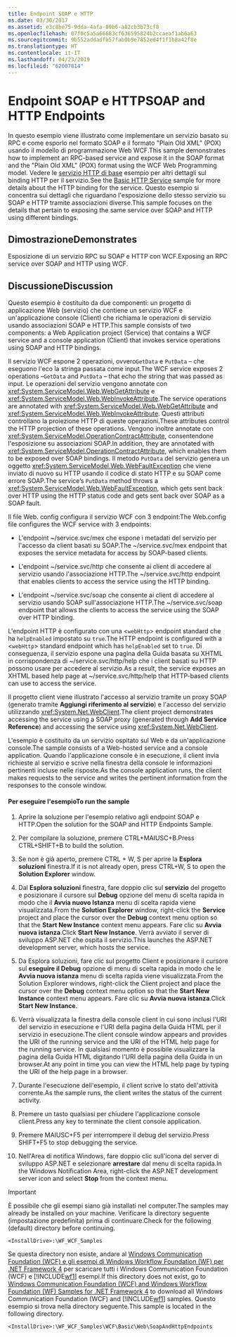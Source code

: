 ```yaml
---
title: Endpoint SOAP e HTTP
ms.date: 03/30/2017
ms.assetid: e3c8be75-9dda-4afa-89b6-a82cb3b73cf8
ms.openlocfilehash: 07f0c5a5a66683cf636595824b2ccaeaf1ab6a63
ms.sourcegitcommit: 9b552addadfb57fab0b9e7852ed4f1f1b8a42f8e
ms.translationtype: HT
ms.contentlocale: it-IT
ms.lasthandoff: 04/23/2019
ms.locfileid: "62007814"
---
```

# <a name="soap-and-http-endpoints"></a><span data-ttu-id="d55da-102">Endpoint SOAP e HTTP</span><span class="sxs-lookup"><span data-stu-id="d55da-102">SOAP and HTTP Endpoints</span></span>
<span data-ttu-id="d55da-103">In questo esempio viene illustrato come implementare un servizio basato su RPC e come esporlo nel formato SOAP e il formato "Plain Old XML" (POX) usando il modello di programmazione Web WCF.</span><span class="sxs-lookup"><span data-stu-id="d55da-103">This sample demonstrates how to implement an RPC-based service and expose it in the SOAP format and the "Plain Old XML" (POX) format using the WCF Web Programming model.</span></span> <span data-ttu-id="d55da-104">Vedere le [servizio HTTP di base](../../../../docs/framework/wcf/samples/basic-http-service.md) esempio per altri dettagli sul binding HTTP per il servizio.</span><span class="sxs-lookup"><span data-stu-id="d55da-104">See the [Basic HTTP Service](../../../../docs/framework/wcf/samples/basic-http-service.md) sample for more details about the HTTP binding for the service.</span></span> <span data-ttu-id="d55da-105">Questo esempio si concentra sui dettagli che riguardano l'esposizione dello stesso servizio su SOAP e HTTP tramite associazioni diverse.</span><span class="sxs-lookup"><span data-stu-id="d55da-105">This sample focuses on the details that pertain to exposing the same service over SOAP and HTTP using different bindings.</span></span>  
  
## <a name="demonstrates"></a><span data-ttu-id="d55da-106">Dimostrazione</span><span class="sxs-lookup"><span data-stu-id="d55da-106">Demonstrates</span></span>  
 <span data-ttu-id="d55da-107">Esposizione di un servizio RPC su SOAP e HTTP con WCF.</span><span class="sxs-lookup"><span data-stu-id="d55da-107">Exposing an RPC service over SOAP and HTTP using WCF.</span></span>  
  
## <a name="discussion"></a><span data-ttu-id="d55da-108">Discussione</span><span class="sxs-lookup"><span data-stu-id="d55da-108">Discussion</span></span>  
 <span data-ttu-id="d55da-109">Questo esempio è costituito da due componenti: un progetto di applicazione Web (servizio) che contiene un servizio WCF e un'applicazione console (Client) che richiama le operazioni di servizio usando associazioni SOAP e HTTP.</span><span class="sxs-lookup"><span data-stu-id="d55da-109">This sample consists of two components: a Web Application project (Service) that contains a WCF service and a console application (Client) that invokes service operations using SOAP and HTTP bindings.</span></span>  
  
 <span data-ttu-id="d55da-110">Il servizio WCF espone 2 operazioni, ovvero`GetData` e `PutData` – che eseguono l'eco la stringa passata come input.</span><span class="sxs-lookup"><span data-stu-id="d55da-110">The WCF service exposes 2 operations –`GetData` and `PutData` – that echo the string that was passed as input.</span></span> <span data-ttu-id="d55da-111">Le operazioni del servizio vengono annotate con <xref:System.ServiceModel.Web.WebGetAttribute> e <xref:System.ServiceModel.Web.WebInvokeAttribute>.</span><span class="sxs-lookup"><span data-stu-id="d55da-111">The service operations are annotated with <xref:System.ServiceModel.Web.WebGetAttribute> and <xref:System.ServiceModel.Web.WebInvokeAttribute>.</span></span> <span data-ttu-id="d55da-112">Questi attributi controllano la proiezione HTTP di queste operazioni.</span><span class="sxs-lookup"><span data-stu-id="d55da-112">These attributes control the HTTP projection of these operations.</span></span> <span data-ttu-id="d55da-113">Vengono inoltre annotate con <xref:System.ServiceModel.OperationContractAttribute>, consentendone l'esposizione su associazioni SOAP.</span><span class="sxs-lookup"><span data-stu-id="d55da-113">In addition, they are annotated with <xref:System.ServiceModel.OperationContractAttribute>, which enables them to be exposed over SOAP bindings.</span></span> <span data-ttu-id="d55da-114">Il metodo `PutData` del servizio genera un oggetto <xref:System.ServiceModel.Web.WebFaultException> che viene inviato di nuovo su HTTP usando il codice di stato HTTP e su SOAP come errore SOAP.</span><span class="sxs-lookup"><span data-stu-id="d55da-114">The service’s `PutData` method throws a <xref:System.ServiceModel.Web.WebFaultException>, which gets sent back over HTTP using the HTTP status code and gets sent back over SOAP as a SOAP fault.</span></span>  
  
 <span data-ttu-id="d55da-115">Il file Web. config configura il servizio WCF con 3 endpoint:</span><span class="sxs-lookup"><span data-stu-id="d55da-115">The Web.config file configures the WCF service with 3 endpoints:</span></span>  
  
- <span data-ttu-id="d55da-116">L'endpoint ~/service.svc/mex che espone i metadati del servizio per l'accesso da client basati su SOAP.</span><span class="sxs-lookup"><span data-stu-id="d55da-116">The ~/service.svc/mex endpoint that exposes the service metadata for access by SOAP-based clients.</span></span>  
  
- <span data-ttu-id="d55da-117">L'endpoint ~/service.svc/http che consente ai client di accedere al servizio usando l'associazione HTTP.</span><span class="sxs-lookup"><span data-stu-id="d55da-117">The ~/service.svc/http endpoint that enables clients to access the service using the HTTP binding.</span></span>  
  
- <span data-ttu-id="d55da-118">L'endpoint ~/service.svc/soap che consente ai client di accedere al servizio usando SOAP sull'associazione HTTP.</span><span class="sxs-lookup"><span data-stu-id="d55da-118">The ~/service.svc/soap endpoint that allows the clients to access the service using the SOAP over HTTP binding.</span></span>  
  
 <span data-ttu-id="d55da-119">L'endpoint HTTP è configurato con una <`webHttp`> endpoint standard che ha `helpEnabled` impostato su `true`.</span><span class="sxs-lookup"><span data-stu-id="d55da-119">The HTTP endpoint is configured with a <`webHttp`> standard endpoint which has `helpEnabled` set to `true`.</span></span> <span data-ttu-id="d55da-120">Di conseguenza, il servizio espone una pagina della Guida basata su XHTML in corrispondenza di ~/service.svc/http/help che i client basati su HTTP possono usare per accedere al servizio.</span><span class="sxs-lookup"><span data-stu-id="d55da-120">As a result, the service exposes an XHTML based help page at ~/service.svc/http/help that HTTP-based clients can use to access the service.</span></span>  
  
 <span data-ttu-id="d55da-121">Il progetto client viene illustrato l'accesso al servizio tramite un proxy SOAP (generato tramite **Aggiungi riferimento al servizio**) e l'accesso del servizio utilizzando <xref:System.Net.WebClient>.</span><span class="sxs-lookup"><span data-stu-id="d55da-121">The client project demonstrates accessing the service using a SOAP proxy (generated through **Add Service Reference**) and accessing the service using <xref:System.Net.WebClient>.</span></span>  
  
 <span data-ttu-id="d55da-122">L'esempio è costituito da un servizio ospitato sul Web e da un'applicazione console.</span><span class="sxs-lookup"><span data-stu-id="d55da-122">The sample consists of a Web-hosted service and a console application.</span></span> <span data-ttu-id="d55da-123">Quando l'applicazione console è in esecuzione, il client invia richieste al servizio e scrive nella finestra della console le informazioni pertinenti incluse nelle risposte.</span><span class="sxs-lookup"><span data-stu-id="d55da-123">As the console application runs, the client makes requests to the service and writes the pertinent information from the responses to the console window.</span></span>  
  
#### <a name="to-run-the-sample"></a><span data-ttu-id="d55da-124">Per eseguire l'esempio</span><span class="sxs-lookup"><span data-stu-id="d55da-124">To run the sample</span></span>  
  
1. <span data-ttu-id="d55da-125">Aprire la soluzione per l'esempio relativo agli endpoint SOAP e HTTP.</span><span class="sxs-lookup"><span data-stu-id="d55da-125">Open the solution for the SOAP and HTTP Endpoints Sample.</span></span>  
  
2. <span data-ttu-id="d55da-126">Per compilare la soluzione, premere CTRL+MAIUSC+B.</span><span class="sxs-lookup"><span data-stu-id="d55da-126">Press CTRL+SHIFT+B to build the solution.</span></span>  
  
3. <span data-ttu-id="d55da-127">Se non è già aperto, premere CTRL + W, S per aprire la **Esplora soluzioni** finestra.</span><span class="sxs-lookup"><span data-stu-id="d55da-127">If it is not already open, press CTRL+W, S to open the **Solution Explorer** window.</span></span>  
  
4. <span data-ttu-id="d55da-128">Dal **Esplora soluzioni** finestra, fare doppio clic sul **servizio** del progetto e posizionare il cursore sul **Debug** opzione del menu di scelta rapida in modo che il **Avvia nuovo Istanza** menu di scelta rapida viene visualizzata.</span><span class="sxs-lookup"><span data-stu-id="d55da-128">From the **Solution Explorer** window, right-click the **Service** project and place the cursor over the **Debug** context menu option so that the **Start New Instance** context menu appears.</span></span> <span data-ttu-id="d55da-129">Fare clic su **Avvia nuova istanza**.</span><span class="sxs-lookup"><span data-stu-id="d55da-129">Click **Start New Instance**.</span></span> <span data-ttu-id="d55da-130">Verrà avviato il server di sviluppo ASP.NET che ospita il servizio.</span><span class="sxs-lookup"><span data-stu-id="d55da-130">This launches the ASP.NET development server, which hosts the service.</span></span>  
  
5. <span data-ttu-id="d55da-131">Da Esplora soluzioni, fare clic sul progetto Client e posizionare il cursore sul **eseguire il Debug** opzione di menu di scelta rapida in modo che le **Avvia nuova istanza** menu di scelta rapida viene visualizzata.</span><span class="sxs-lookup"><span data-stu-id="d55da-131">From the Solution Explorer windows, right-click the Client project and place the cursor over the **Debug** context menu option so that the **Start New Instance** context menu appears.</span></span> <span data-ttu-id="d55da-132">Fare clic su **Avvia nuova istanza**.</span><span class="sxs-lookup"><span data-stu-id="d55da-132">Click **Start New Instance**.</span></span>  
  
6. <span data-ttu-id="d55da-133">Verrà visualizzata la finestra della console client in cui sono inclusi l'URI del servizio in esecuzione e l'URI della pagina della Guida HTML per il servizio in esecuzione.</span><span class="sxs-lookup"><span data-stu-id="d55da-133">The client console window appears and provides the URI of the running service and the URI of the HTML help page for the running service.</span></span> <span data-ttu-id="d55da-134">In qualsiasi momento è possibile visualizzare la pagina della Guida HTML digitando l'URI della pagina della Guida in un browser.</span><span class="sxs-lookup"><span data-stu-id="d55da-134">At any point in time you can view the HTML help page by typing the URI of the help page in a browser.</span></span>  
  
7. <span data-ttu-id="d55da-135">Durante l'esecuzione dell'esempio, il client scrive lo stato dell'attività corrente.</span><span class="sxs-lookup"><span data-stu-id="d55da-135">As the sample runs, the client writes the status of the current activity.</span></span>  
  
8. <span data-ttu-id="d55da-136">Premere un tasto qualsiasi per chiudere l'applicazione console client.</span><span class="sxs-lookup"><span data-stu-id="d55da-136">Press any key to terminate the client console application.</span></span>  
  
9. <span data-ttu-id="d55da-137">Premere MAIUSC+F5 per interrompere il debug del servizio.</span><span class="sxs-lookup"><span data-stu-id="d55da-137">Press SHIFT+F5 to stop debugging the service.</span></span>  
  
10. <span data-ttu-id="d55da-138">Nell'Area di notifica Windows, fare doppio clic sull'icona del server di sviluppo ASP.NET e selezionare **arrestare** dal menu di scelta rapida.</span><span class="sxs-lookup"><span data-stu-id="d55da-138">In the Windows Notification Area, right-click the ASP.NET development server icon and select **Stop** from the context menu.</span></span>  
  
> [!IMPORTANT]
>  <span data-ttu-id="d55da-139">È possibile che gli esempi siano già installati nel computer.</span><span class="sxs-lookup"><span data-stu-id="d55da-139">The samples may already be installed on your machine.</span></span> <span data-ttu-id="d55da-140">Verificare la directory seguente (impostazione predefinita) prima di continuare.</span><span class="sxs-lookup"><span data-stu-id="d55da-140">Check for the following (default) directory before continuing.</span></span>  
>   
>  `<InstallDrive>:\WF_WCF_Samples`  
>   
>  <span data-ttu-id="d55da-141">Se questa directory non esiste, andare al [Windows Communication Foundation (WCF) e gli esempi di Windows Workflow Foundation (WF) per .NET Framework 4](https://go.microsoft.com/fwlink/?LinkId=150780) per scaricare tutti i Windows Communication Foundation (WCF) e [!INCLUDE[wf1](../../../../includes/wf1-md.md)] esempi.</span><span class="sxs-lookup"><span data-stu-id="d55da-141">If this directory does not exist, go to [Windows Communication Foundation (WCF) and Windows Workflow Foundation (WF) Samples for .NET Framework 4](https://go.microsoft.com/fwlink/?LinkId=150780) to download all Windows Communication Foundation (WCF) and [!INCLUDE[wf1](../../../../includes/wf1-md.md)] samples.</span></span> <span data-ttu-id="d55da-142">Questo esempio si trova nella directory seguente.</span><span class="sxs-lookup"><span data-stu-id="d55da-142">This sample is located in the following directory.</span></span>  
>   
>  `<InstallDrive>:\WF_WCF_Samples\WCF\Basic\Web\SoapAndHttpEndpoints`
